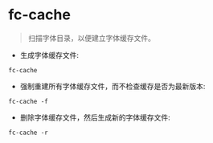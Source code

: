 # fc-cache

> 扫描字体目录，以便建立字体缓存文件。

- 生成字体缓存文件:

`fc-cache`

- 强制重建所有字体缓存文件，而不检查缓存是否为最新版本:

`fc-cache -f`

- 删除字体缓存文件，然后生成新的字体缓存文件:

`fc-cache -r`
